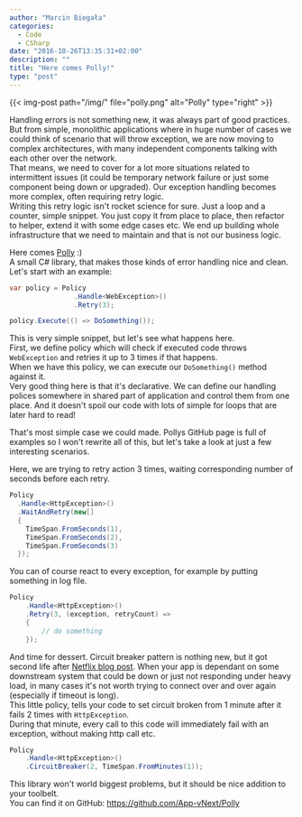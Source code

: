 ```yaml
---
author: "Marcin Biegała"
categories:
  - Code
  - CSharp
date: "2016-10-26T13:35:31+02:00"
description: ""
title: "Here comes Polly!"
type: "post"
---
```

{{< img-post path="/img/" file="polly.png" alt="Polly" type="right" >}}


Handling errors is not something new, it was always part of good practices.
But from simple, monolithic applications where in huge number of cases we could think of
scenario that will throw exception, we are now moving to complex architectures, with many independent
components talking with each other over the network.  
That means, we need to cover for a lot more situations related to intermittent issues 
(it could be temporary network failure or just some component being down or upgraded).
Our exception handling becomes more complex, often requiring retry logic.  
Writing this retry logic isn't rocket science for sure. Just a loop and a counter,
simple snippet. You just copy it from place to place, then refactor to helper, extend it
with some edge cases etc. We end up building whole infrastructure that we need to maintain and that 
is not our business logic.

Here comes [Polly](https://github.com/App-vNext/Polly) :)  
A small C# library, that makes those kinds of error handling nice and clean.  
Let's start with an example:

```cs
var policy = Policy
                .Handle<WebException>()
                .Retry(3);

policy.Execute(() => DoSomething());
```

This is very simple snippet, but let's see what happens here.  
First, we define policy which will check if executed code throws `WebException` and retries it up to 3 times if that happens.  
When we have this policy, we can execute our `DoSomething()` method against it.  
Very good thing here is that it's declarative. We can define our handling polices somewhere in shared
part of application and control them from one place. And it doesn't spoil our code with lots of simple for loops that are later hard to read!

That's most simple case we could made. Pollys GitHub page is full of examples so I won't rewrite all of this,
but let's take a look at just a few interesting scenarios.  

Here, we are trying to retry action 3 times, waiting corresponding number of seconds before each retry.
```cs
Policy
  .Handle<HttpException>()
  .WaitAndRetry(new[]
  {
    TimeSpan.FromSeconds(1),
    TimeSpan.FromSeconds(2),
    TimeSpan.FromSeconds(3)
  });
```

You can of course react to every exception, for example by putting something in log file.
```cs
Policy
    .Handle<HttpException>()
    .Retry(3, (exception, retryCount) =>
    {
        // do something 
    });
```

And time for dessert. Circuit breaker pattern is nothing new, but it got second life after [Netflix blog post](http://techblog.netflix.com/2011/12/making-netflix-api-more-resilient.html).
When your app is dependant on some downstream system that could be down or just not responding under heavy load,
in many cases it's not worth trying to connect over and over again (especially if timeout is long).  
This little policy, tells your code to set circuit broken from 1 minute after it fails 2 times with `HttpException`.  
During that minute, every call to this code will immediately fail with an exception, without making http call etc.

```cs
Policy
    .Handle<HttpException>()
    .CircuitBreaker(2, TimeSpan.FromMinutes(1));
```

This library won't world biggest problems, but it should be nice addition to your toolbelt.  
You can find it on GitHub: https://github.com/App-vNext/Polly
